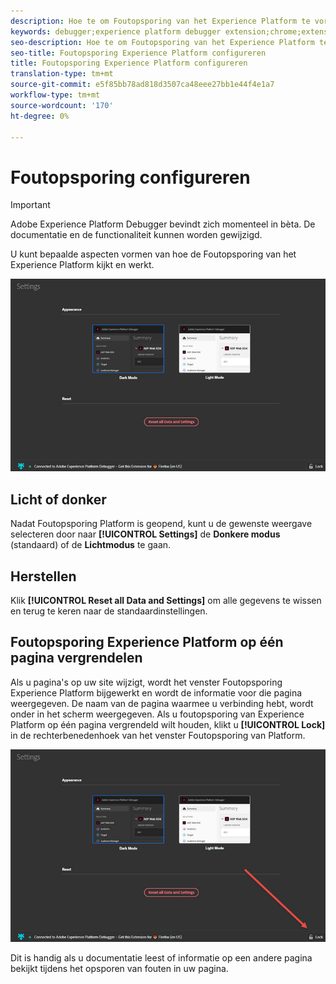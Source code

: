 ```yaml
---
description: Hoe te om Foutopsporing van het Experience Platform te vormen
keywords: debugger;experience platform debugger extension;chrome;extension;configure
seo-description: Hoe te om Foutopsporing van het Experience Platform te vormen
seo-title: Foutopsporing Experience Platform configureren
title: Foutopsporing Experience Platform configureren
translation-type: tm+mt
source-git-commit: e5f85bb78ad818d3507ca48eee27bb1e44f4e1a7
workflow-type: tm+mt
source-wordcount: '170'
ht-degree: 0%

---
```



# Foutopsporing configureren

>[!IMPORTANT]
>
>Adobe Experience Platform Debugger bevindt zich momenteel in bèta. De documentatie en de functionaliteit kunnen worden gewijzigd.

U kunt bepaalde aspecten vormen van hoe de Foutopsporing van het Experience Platform kijkt en werkt.

![](assets/settings.jpg)

## Licht of donker

Nadat Foutopsporing Platform is geopend, kunt u de gewenste weergave selecteren door naar **[!UICONTROL Settings]** de **Donkere modus** (standaard) of de **Lichtmodus** te gaan.

## Herstellen

Klik **[!UICONTROL Reset all Data and Settings]** om alle gegevens te wissen en terug te keren naar de standaardinstellingen.

## Foutopsporing Experience Platform op één pagina vergrendelen

Als u pagina&#39;s op uw site wijzigt, wordt het venster Foutopsporing Experience Platform bijgewerkt en wordt de informatie voor die pagina weergegeven. De naam van de pagina waarmee u verbinding hebt, wordt onder in het scherm weergegeven. Als u foutopsporing van Experience Platform op één pagina vergrendeld wilt houden, klikt u **[!UICONTROL Lock]** in de rechterbenedenhoek van het venster Foutopsporing van Platform.

![](assets/lock.jpg)

Dit is handig als u documentatie leest of informatie op een andere pagina bekijkt tijdens het opsporen van fouten in uw pagina.